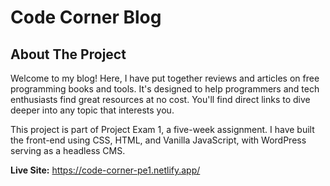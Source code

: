 # Code Corner Blog

## About The Project

Welcome to my blog! Here, I have put together reviews and articles on free programming books and tools. It's designed to help programmers and tech enthusiasts find great resources at no cost. You'll find direct links to dive deeper into any topic that interests you.

This project is part of Project Exam 1, a five-week assignment. I have built the front-end using CSS, HTML, and Vanilla JavaScript, with WordPress serving as a headless CMS.

**Live Site:** <https://code-corner-pe1.netlify.app/>
